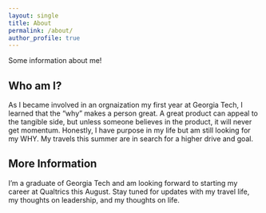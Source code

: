 ```yaml
---
layout: single
title: About
permalink: /about/
author_profile: true
---
```

Some information about me!

## Who am I?
As I became involved in an orgnaization my first year at Georgia Tech, I learned that the “why” makes a person great. A great product can appeal to the tangible side, but unless someone believes in the product, it will never get momentum. Honestly, I have purpose in my life but am still looking for my WHY. My travels this summer are in search for a higher drive and goal. 
<!-- 
My “Why” has to do with access. As a child of immigrant parents, I am aware of the discrepancy of resources available to me and other people my age around the world. My hope is to develop technology to the point where everyone in the world is exposed to resources and opportunities that might otherwise be unimaginable. Simply put, I want to help establish a base level of resources to allow others to reach their full potential. -->

## More Information
I’m a graduate of Georgia Tech and am looking forward to starting my career at Qualtrics this August. Stay tuned for updates with my travel life, my thoughts on leadership, and my thoughts on life.
